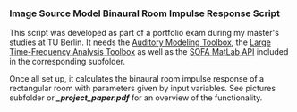 ### Image Source Model Binaural Room Impulse Response Script

This script was developed as part of a portfolio exam during my master's studies at TU Berlin. It needs the [Auditory Modeling Toolbox](http://amtoolbox.sourceforge.net/), the [Large Time-Frequency Analysis Toolbox](https://ltfat.github.io/) as well as the [SOFA MatLab API](https://www.sofaconventions.org/mediawiki/index.php/SOFA_(Spatially_Oriented_Format_for_Acoustics)) included in the corresponding subfolder.

Once all set up, it calculates the binaural room impulse response of a rectangular room with parameters given by input variables. See pictures subfolder or ***_project_paper.pdf*** for an overview of the functionality.
